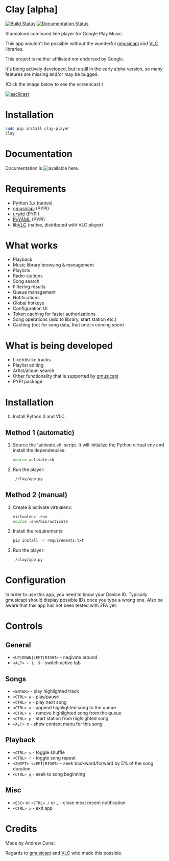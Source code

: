 # Clay [alpha]

[![Build Status](https://travis-ci.org/and3rson/clay.svg?branch=master)](https://travis-ci.org/and3rson/clay) [![Documentation Status](https://readthedocs.org/projects/clay/badge/?version=latest)](http://clay.readthedocs.io/en/latest/?badge=latest)

Standalone command line player for Google Play Music.

This app wouldn't be possible without the wonderful [gmusicapi] and [VLC] libraries.

This project is neither affiliated nor endorsed by Google.

It's being actively developed, but is still in the early alpha version, so many features are missing and/or may be bugged.

(Click the image below to see the screencast.)

[![asciicast](https://asciinema.org/a/69ygwYGRDyB5a7pFgyrwWo1ea.png)](https://asciinema.org/a/69ygwYGRDyB5a7pFgyrwWo1ea)

# Installation

```bash
sudo pip install clay-player
clay
```

# Documentation

Documentation is ![available here](http://clay.readthedocs.io/en/latest/).

# Requirements

- Python 3.x (native)
- [gmusicapi] (PYPI)
- [urwid] (PYPI)
- [PyYAML] (PYPI)
- lib[VLC] (native, distributed with VLC player)

# What works
- Playback
- Music library browsing & management
- Playlists
- Radio stations
- Song search
- Filtering results
- Queue management
- Notifications
- Global hotkeys
- Configuration UI
- Token caching for faster authorizations
- Song operations (add to library, start station etc.)
- Caching (not for song data, that one is coming soon)

# What is being developed

- Like/dislike tracks
- Playlist editing
- Artist/album search
- Other functionality that is supported by [gmusicapi]
- PYPI package

# Installation

0. Install Python 3 and VLC.

## Method 1 (automatic)

1. Source the 'activate.sh' script. It will initialize the Python virtual env and install the dependencies:

    ```bash
    source activate.sh
    ```

2. Run the player:

    ```bash
    ./clay/app.py
    ```

## Method 2 (manual)

1. Create & activate virtualenv:

    ```bash
    virtualenv .env
    source .env/bin/activate
    ```

2. Install the requirements:

    ```bash
    pip install -r requirements.txt
    ```

3. Run the player:

    ```bash
    ./clay/app.py
    ```

# Configuration

In order to use this app, you need to know your Device ID. Typically gmusicapi should display possible IDs once you type a wrong one.
Also be aware that this app has not been tested with 2FA yet.

# Controls

## General

- `<UP|DOWN|LEFT|RIGHT>` - nagivate around
- `<ALT> + 1..9` - switch active tab

## Songs

- `<ENTER>` - play highlighted track
- `<CTRL> w` - play/pause
- `<CTRL> e` - play next song
- `<CTRL> a` - append highlighted song to the queue
- `<CTRL> u` - remove highlighted song from the queue
- `<CTRL> p` - start station from highlighted song
- `<ALT> m` - show context menu for this song

## Playback

- `<CTRL> s` - toggle shuffle
- `<CTRL> r` - toggle song repeat
- `<SHIFT> <LEFT|RIGHT>` - seek backward/forward by 5% of the song duration
- `<CTRL> q` - seek to song beginning

## Misc

- `<ESC>` or `<CTRL> /` or <CTRL> _ - close most recent notification
- `<CTRL> x` - exit app

# Credits

Made by Andrew Dunai.

Regards to [gmusicapi] and [VLC] who made this possible.

[gmusicapi]: https://github.com/simon-weber/gmusicapi
[VLC]: https://wiki.videolan.org/python_bindings
[urwid]: urwid.org/
[pyyaml]: https://github.com/yaml/pyyaml

